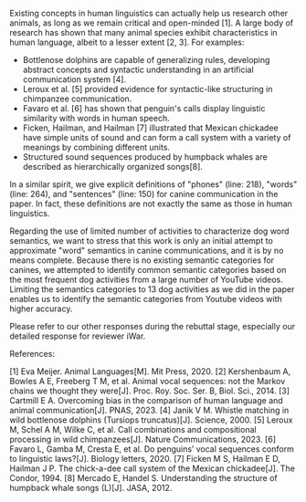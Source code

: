Existing concepts in human linguistics can actually help us research other animals, 
as long as we remain critical and open-minded [1]. A large body of research has shown 
that many animal species exhibit characteristics in human language, albeit to a
lesser extent [2, 3]. For examples:

- Bottlenose dolphins are capable of generalizing rules, developing abstract concepts and syntactic understanding in an artificial communication system [4].
- Leroux et al. [5] provided evidence for syntactic-like structuring in chimpanzee communication.
- Favaro et al. [6] has shown that penguin's calls display linguistic similarity with words in human speech.
- Ficken, Hailman, and Hailman [7] illustrated that Mexican chickadee have simple units of sound and can form a call system with a variety of meanings by combining different units. 
- Structured sound sequences produced by humpback whales are described as hierarchically organized songs[8]. 

In a similar spirit, we give explicit definitions of "phones" (line: 218), "words" (line: 264), and "sentences" (line: 150) for canine communication in the paper. In fact, these definitions are not exactly the same as those in human linguistics.

Regarding the use of limited number of activities to characterize dog word semantics, 
we want to stress that this work is only an initial attempt to approximate "word" semantics 
in canine communications, and it is by no means complete.
Because there is no existing semantic categories for canines, we attempted to identify 
common semantic categories based on the most frequent dog activities from 
a large number of YouTube videos. Limiting the semantics categories to 13 dog activities 
as we did in the paper enables us to identify the semantic categories from Youtube videos
with higher accuracy. 

Please refer to our other responses during the rebuttal stage, especially our detailed response for reviewer iWar.

References:

[1] Eva Meijer. Animal Languages[M]. Mit Press, 2020.
[2] Kershenbaum A, Bowles A E, Freeberg T M, et al. Animal vocal sequences: not the Markov chains we thought they were[J]. Proc. Roy. Soc. Ser. B, Biol. Sci., 2014.
[3] Cartmill E A. Overcoming bias in the comparison of human language and animal communication[J]. PNAS, 2023.
[4] Janik V M. Whistle matching in wild bottlenose dolphins (Tursiops truncatus)[J]. Science, 2000.
[5] Leroux M, Schel A M, Wilke C, et al. Call combinations and compositional processing in wild chimpanzees[J]. Nature Communications, 2023.
[6] Favaro L, Gamba M, Cresta E, et al. Do penguins’ vocal sequences conform to linguistic laws?[J]. Biology letters, 2020.
[7] Ficken M S, Hailman E D, Hailman J P. The chick-a-dee call system of the Mexican chickadee[J]. The Condor, 1994.
[8] Mercado E, Handel S. Understanding the structure of humpback whale songs (L)[J]. JASA, 2012.
